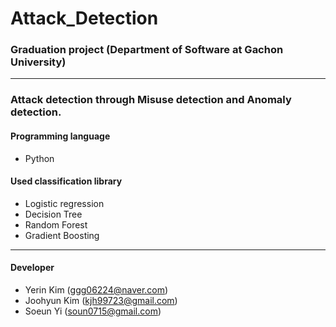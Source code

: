 # Attack_Detection
### Graduation project (Department of Software at Gachon University) 
------------------------
### Attack detection through Misuse detection and Anomaly detection.
#### Programming language
  * Python
#### Used classification library
  * Logistic regression
  * Decision Tree
  * Random Forest
  * Gradient Boosting
 
------------------------
#### Developer 
  * Yerin Kim (ggg06224@naver.com)
  * Joohyun Kim (kjh99723@gmail.com)
  * Soeun Yi (soun0715@gmail.com)
